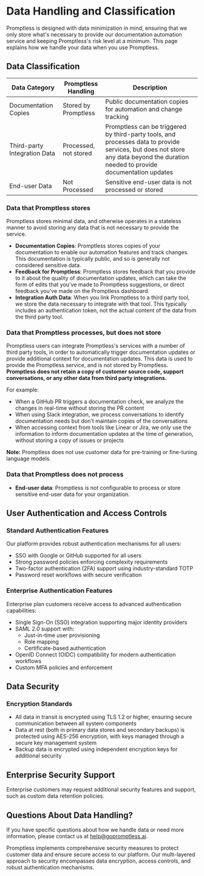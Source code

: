 # Data Handling and Classification

Promptless is designed with data minimization in mind, ensuring that we only store what's necessary to provide our documentation automation service and keeping Promptless's risk level at a minimum. This page explains how we handle your data when you use Promptless.

## Data Classification

| Data Category | Promptless Handling | Description |
|--------------|----------------|-------------|
| Documentation Copies | Stored by Promptless | Public documentation copies for automation and change tracking |
| Third-party Integration Data | Processed, not stored | Promptless can be triggered by third-party tools, and processes data to provide services, but does not store any data beyond the duration needed to provide documentation updates |
| End-user Data | Not Processed | Sensitive end-user data is not processed or stored |

### Data that Promptless stores

Promptless stores minimal data, and otherwise operates in a stateless manner to avoid storing any data that is not necessary to provide the service.
- **Documentation Copies**: Promptless stores copies of your documentation to enable our automation features and track changes. This documentation is typically public, and so is generally not considered sensitive data. 
- **Feedback for Promptless**: Promptless stores feedback that you provide to it about the quality of documentation updates, which can take the form of edits that you've made to Promptless suggestions, or direct feedback you've made on the Promptless dashboard. 
- **Integration Auth Data**: When you link Promptless to a third party tool, we store the data necessary to integrate with that tool. This typically includes an authentication token, not the actual content of the data from the third party tool.

### Data that Promptless processes, but does not store

Promptless users can integrate Promptless's services with a number of third party tools, in order to automatically trigger documentation updates or provide additional context for documentation updates. This data is used to provide the Promptless service, and is not stored by Promptless. **Promptless does not retain a copy of customer source code, support conversations, or any other data from third party integrations.**

For example:
- When a GitHub PR triggers a documentation check, we analyze the changes in real-time without storing the PR content
- When using Slack integration, we process conversations to identify documentation needs but don't maintain copies of the conversations
- When accessing context from tools like Linear or Jira, we only use the information to inform documentation updates at the time of generation, without storing a copy of issues or projects 

**Note:** Promptless does not use customer data for pre-training or fine-tuning language models. 

### Data that Promptless does not process
- **End-user data**: Promptless is not configurable to process or store sensitive end-user data for your organization. 

## User Authentication and Access Controls 

### Standard Authentication Features

Our platform provides robust authentication mechanisms for all users:
- SSO with Google or GitHub supported for all users 
- Strong password policies enforcing complexity requirements
- Two-factor authentication (2FA) support using industry-standard TOTP
- Password reset workflows with secure verification

### Enterprise Authentication Features

Enterprise plan customers receive access to advanced authentication capabilities:

- Single Sign-On (SSO) integration supporting major identity providers
- SAML 2.0 support with:
  - Just-in-time user provisioning
  - Role mapping
  - Certificate-based authentication
- OpenID Connect (OIDC) compatibility for modern authentication workflows
- Custom MFA policies and enforcement

## Data Security

### Encryption Standards
- All data in transit is encrypted using TLS 1.2 or higher, ensuring secure communication between all system components
- Data at rest (both in primary data stores and secondary backups) is protected using AES-256 encryption, with keys managed through a secure key management system
- Backup data is encrypted using independent encryption keys for additional security

## Enterprise Security Support

Enterprise customers may request additional security features and support, such as custom data retention policies. 


## Questions About Data Handling?

If you have specific questions about how we handle data or need more information, please contact us at help@gopromptless.ai.

Promptless implements comprehensive security measures to protect customer data and ensure secure access to our platform. Our multi-layered approach to security encompasses data encryption, access controls, and robust authentication mechanisms.


